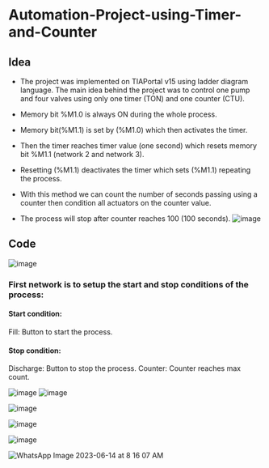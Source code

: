 # Automation-Project-using-Timer-and-Counter
## Idea
- The project was implemented on TIAPortal v15 using ladder diagram language. The main idea behind the project was to control one pump and four valves using only one timer (TON) and one counter (CTU).

- Memory bit %M1.0 is always ON during the whole process.

- Memory bit(%M1.1) is set by (%M1.0) which then activates the timer.

- Then the timer reaches timer value (one second) which resets memory bit %M1.1 (network 2 and network 3).

- Resetting (%M1.1) deactivates the timer which sets (%M1.1) repeating the process. 

- With this method we can count the number of seconds passing using a counter then condition all actuators on the counter value.

- The process will stop after counter reaches 100 (100 seconds).
![image](https://github.com/MostafaELFEEL/Automation-Project-using-Timer-and-Counter/assets/106331831/0117c807-a8d4-43c7-adde-36384397872a)

## Code
![image](https://github.com/MostafaELFEEL/Automation-Project-using-Timer-and-Counter/assets/106331831/36fe8620-47ae-465a-8df3-1162e4418144)

### First network is to setup the start and stop conditions of the process:
#### Start condition:
Fill: Button to start the process.
#### Stop condition:
Discharge: Button to stop the process.
Counter: Counter reaches max count.

![image](https://github.com/MostafaELFEEL/Automation-Project-using-Timer-and-Counter/assets/106331831/663b81e4-0216-4d5f-b9f6-3c4b078cd3af)
![image](https://github.com/MostafaELFEEL/Automation-Project-using-Timer-and-Counter/assets/106331831/4b621279-4422-4c53-be0f-598590872609)

![image](https://github.com/MostafaELFEEL/Automation-Project-using-Timer-and-Counter/assets/106331831/69f83c34-c746-4b0b-9477-496a7aef07f3)

![image](https://github.com/MostafaELFEEL/Automation-Project-using-Timer-and-Counter/assets/106331831/d9e08494-44fc-412c-8362-153800313f2c)

![image](https://github.com/MostafaELFEEL/Automation-Project-using-Timer-and-Counter/assets/106331831/79a6bb60-90da-4794-9ca7-ae9e2881cd5a)

![WhatsApp Image 2023-06-14 at 8 16 07 AM](https://github.com/MostafaELFEEL/Automation-Project-using-Timer-and-Counter/assets/106331831/e4b99589-88e4-4138-a5f8-d359a2a637ff)
